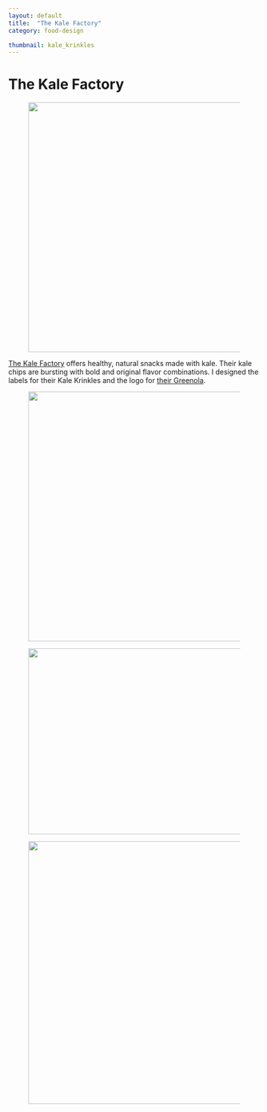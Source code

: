 ```yaml
---
layout: default
title:  "The Kale Factory"
category: food-design

thumbnail: kale_krinkles
---
```


# The Kale Factory

<figure>
	<img src="{{ site.baseurl}}/images/kale_krinkles_01.jpg" width="790" height="500">
</figure>

[The Kale Factory](http://nynaturals.myshopify.com/) offers healthy, natural snacks made with kale. Their kale chips are bursting with bold and original flavor combinations. I designed the labels for their Kale Krinkles and the logo for [their Greenola](http://nynaturals.myshopify.com/collections/greenola).

<figure>
	<img src="{{ site.baseurl}}/images/kale_krinkles_02.jpg" width="790" height="500">
</figure>

<figure>
	<img src="{{ site.baseurl}}/images/kale_krinkles_03.jpg" width="790" height="372">
</figure>

<figure>
	<img src="{{ site.baseurl}}/images/kale_krinkles_04.jpg" width="790" height="526">
</figure>
